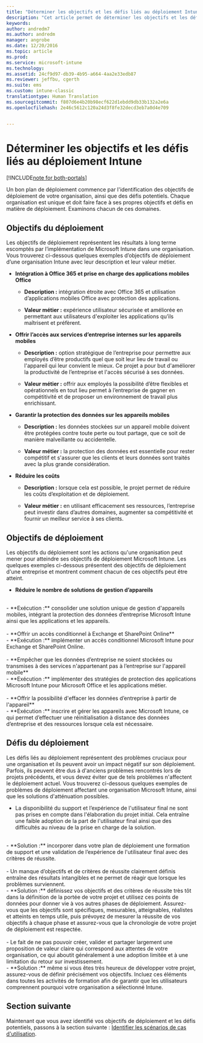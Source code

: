 ```yaml
---
title: "Déterminer les objectifs et les défis liés au déploiement Intune | Microsoft Docs"
description: "Cet article permet de déterminer les objectifs et les défis liés au déploiement dans le cadre d&quot;une implémentation de cloud Microsoft Intune uniquement."
keywords: 
author: andredm7
ms.author: andredm
manager: angrobe
ms.date: 12/20/2016
ms.topic: article
ms.prod: 
ms.service: microsoft-intune
ms.technology: 
ms.assetid: 24cf9d97-db39-4b95-a664-4aa2e33edb87
ms.reviewer: jeffbu, cgerth
ms.suite: ems
ms.custom: intune-classic
translationtype: Human Translation
ms.sourcegitcommit: f807d6e4b20b98ecf622d1ebdd9db33b132a2e6a
ms.openlocfilehash: 2e46c5612c120a24d3f8fe32decd3eb7a0d4e709


---
```


# <a name="determine-intune-deployment-goals-objectives-and-challenges"></a>Déterminer les objectifs et les défis liés au déploiement Intune

[!INCLUDE[note for both-portals](../includes/note-for-both-portals.md)]

Un bon plan de déploiement commence par l'identification des objectifs de déploiement de votre organisation, ainsi que des défis potentiels. Chaque organisation est unique et doit faire face à ses propres objectifs et défis en matière de déploiement. Examinons chacun de ces domaines.

## <a name="deployment-goals"></a>Objectifs du déploiement

Les objectifs de déploiement représentent les résultats à long terme escomptés par l’implémentation de Microsoft Intune dans une organisation. Vous trouverez ci-dessous quelques exemples d’objectifs de déploiement d’une organisation Intune avec leur description et leur valeur métier.

-   **Intégration à Office 365 et prise en charge des applications mobiles Office**

    -   **Description :** intégration étroite avec Office 365 et utilisation d’applications mobiles Office avec protection des applications.

    -   **Valeur métier :** expérience utilisateur sécurisée et améliorée en permettant aux utilisateurs d'exploiter les applications qu’ils maîtrisent et préfèrent.

-   **Offrir l’accès aux services d’entreprise internes sur les appareils mobiles**

    -   **Description :** option stratégique de l’entreprise pour permettre aux employés d’être productifs quel que soit leur lieu de travail ou l'appareil qui leur convient le mieux. Ce projet a pour but d'améliorer la productivité de l’entreprise et l'accès sécurisé à ses données.

    -   **Valeur métier :** offrir aux employés la possibilité d’être flexibles et opérationnels en tout lieu permet à l’entreprise de gagner en compétitivité et de proposer un environnement de travail plus enrichissant.

-   **Garantir la protection des données sur les appareils mobiles**

    -   **Description :** les données stockées sur un appareil mobile doivent être protégées contre toute perte ou tout partage, que ce soit de manière malveillante ou accidentelle.

    -   **Valeur métier :** la protection des données est essentielle pour rester compétitif et s'assurer que les clients et leurs données sont traités avec la plus grande considération.

-   **Réduire les coûts**

    -   **Description :** lorsque cela est possible, le projet permet de réduire les coûts d’exploitation et de déploiement.

    -    **Valeur métier :** en utilisant efficacement ses ressources, l’entreprise peut investir dans d’autres domaines, augmenter sa compétitivité et fournir un meilleur service à ses clients.

## <a name="deployment-objectives"></a>Objectifs de déploiement

Les objectifs du déploiement sont les actions qu'une organisation peut mener pour atteindre ses objectifs de déploiement Microsoft Intune. Les quelques exemples ci-dessous présentent des objectifs de déploiement d'une entreprise et montrent comment chacun de ces objectifs peut être atteint.

-   **Réduire le nombre de solutions de gestion d’appareils**
<br>
    -   **Exécution :** consolider une solution unique de gestion d'appareils mobiles, intégrant la protection des données d’entreprise Microsoft Intune ainsi que les applications et les appareils.
<br></br>
-   **Offrir un accès conditionnel à Exchange et SharePoint Online**
<br>
    -   **Exécution :** implémenter un accès conditionnel Microsoft Intune pour Exchange et SharePoint Online.
<br></br>
-   **Empêcher que les données d’entreprise ne soient stockées ou transmises à des services n'appartenant pas à l’entreprise sur l'appareil mobile**
<br>
    -   **Exécution :** implémenter des stratégies de protection des applications Microsoft Intune pour Microsoft Office et les applications métier.
<br></br>
-   **Offrir la possibilité d'effacer les données d’entreprise à partir de l'appareil**
<br>
    -   **Exécution :** inscrire et gérer les appareils avec Microsoft Intune, ce qui permet d’effectuer une réinitialisation à distance des données d’entreprise et des ressources lorsque cela est nécessaire.

## <a name="deployment-challenges"></a>Défis du déploiement

Les défis liés au déploiement représentent des problèmes cruciaux pour une organisation et ils peuvent avoir un impact négatif sur son déploiement. Parfois, ils peuvent être dus à d'anciens problèmes rencontrés lors de projets précédents, et vous devez éviter que de tels problèmes n'affectent le déploiement actuel. Vous trouverez ci-dessous quelques exemples de problèmes de déploiement affectant une organisation Microsoft Intune, ainsi que les solutions d'atténuation possibles.

-   La disponibilité du support et l’expérience de l'utilisateur final ne sont pas prises en compte dans l'élaboration du projet initial.  Cela entraîne une faible adoption de la part de l'utilisateur final ainsi que des difficultés au niveau de la prise en charge de la solution.
<br>
    -   **Solution :** incorporer dans votre plan de déploiement une formation de support et une validation de l’expérience de l'utilisateur final avec des critères de réussite.
<br></br>
-   Un manque d’objectifs et de critères de réussite clairement définis entraîne des résultats intangibles et ne permet de réagir que lorsque les problèmes surviennent.
<br>
    -   **Solution :** définissez vos objectifs et des critères de réussite très tôt dans la définition de la portée de votre projet et utilisez ces points de données pour donner vie à vos autres phases de déploiement. Assurez-vous que les objectifs sont spécifiques, mesurables, atteignables, réalistes et atteints en temps utile, puis prévoyez de mesurer la réussite de vos objectifs à chaque phase et assurez-vous que la chronologie de votre projet de déploiement est respectée.
<br></br>
-   Le fait de ne pas pouvoir créer, valider et partager largement une proposition de valeur claire qui correspond aux attentes de votre organisation, ce qui aboutit généralement à une adoption limitée et à une limitation du retour sur investissement.
<br>
    -   **Solution :** même si vous êtes très heureux de développer votre projet, assurez-vous de définir précisément vos objectifs. Incluez ces éléments dans toutes les activités de formation afin de garantir que les utilisateurs comprennent pourquoi votre organisation a sélectionné Intune.

## <a name="next-section"></a>Section suivante

Maintenant que vous avez identifié vos objectifs de déploiement et les défis potentiels, passons à la section suivante : [Identifier les scénarios de cas d'utilisation](section-2-identify-use-case-scenarios.md).



<!--HONumber=Dec16_HO5-->


